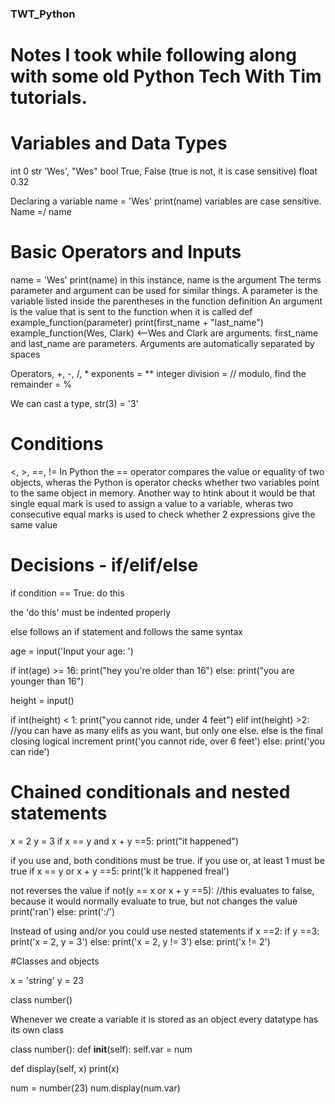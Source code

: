 ### TWT_Python

# Notes I took while following along with some old Python Tech With Tim tutorials.

# Variables and Data Types
int 0
str 'Wes', "Wes"
bool True, False (true is not, it is case sensitive)
float 0.32

Declaring a variable
name = 'Wes'
print(name)
variables are case sensitive.  Name =/ name

# Basic Operators and Inputs
name = 'Wes'
print(name)  in this instance, name is the argument
The terms parameter and argument can be used for similar things.  A parameter is the variable listed inside the parentheses in the function definition
An argument is the value that is sent to the function when it is called
def example_function(parameter)
  print(first_name + "last_name")
example_function(Wes, Clark)  <--Wes and Clark are arguments.  first_name and last_name are parameters.  Arguments are automatically separated by spaces

Operators, +, -, /, *
exponents = **
integer division = //
modulo, find the remainder = %

We can cast a type, str(3) = '3'

# Conditions
<, >, ==, !=
In Python the == operator compares the value or equality of two objects, wheras the Python is operator checks whether two variables point to the same object in memory.  Another way to htink about it would be that single equal mark is used to assign a value to a variable, wheras two consecutive equal marks is used to check whether 2 expressions give the same value

# Decisions - if/elif/else
if condition == True:
  do this
  
the 'do this' must be indented properly

else follows an if statement and follows the same syntax

age = input('Input your age: ')

if int(age) >= 16:
  print("hey you're older than 16")
else:
  print("you are younger than 16")
  
height = input()

if int(height) < 1:
  print("you cannot ride, under 4 feet")
elif int(height) >2:
//you can have as many elifs as you want, but only one else.  else is the final closing logical increment
  print('you cannot ride, over 6 feet')
else:
  print('you can ride')
  
# Chained conditionals and nested statements
x = 2
y = 3
if x == y and x + y ==5:
  print("it happened")

if you use and, both conditions must be true.  if you use or, at least 1 must be true
if x == y or x + y ==5:
  print('k it happened freal')
  
not reverses the value
if not(y == x or x + y ==5):
//this evaluates to false, because it would normally evaluate to true, but not changes the value
  print('ran')
else:
  print(':/')
  
Instead of using and/or you could use nested statements
if x ==2:
  if y ==3:
    print('x = 2, y = 3')
  else:
    print('x = 2, y != 3')
else:
  print('x != 2')
  
#Classes and objects

x = 'string'
y = 23

class number()

Whenever we create a variable it is stored as an object
every datatype has its own class

class number():
def __init__(self):
  self.var = num
  
def display(self, x)
  print(x)


num = number(23)
num.display(num.var)
